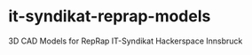 it-syndikat-reprap-models
=========================

3D CAD Models for RepRap IT-Syndikat Hackerspace Innsbruck